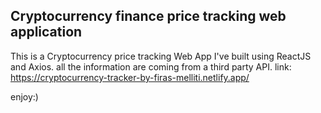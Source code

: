 ## Cryptocurrency finance price tracking web application

This is a Cryptocurrency price tracking Web App I've built using ReactJS and Axios.
all the information are coming from a third party API.
link:
https://cryptocurrency-tracker-by-firas-melliti.netlify.app/

enjoy:)
